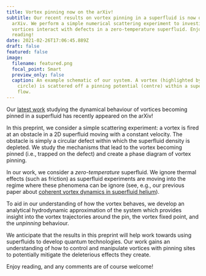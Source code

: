 ```yaml
---
title: Vortex pinning now on the arXiv!
subtitle: Our recent results on vortex pinning in a superfluid is now on the
  arXiv. We perform a simple numerical scattering experiment to investigate how
  vortices interact with defects in a zero-temperature superfluid. Enjoy
  reading!
date: 2021-02-26T17:06:45.889Z
draft: false
featured: false
image:
  filename: featured.png
  focal_point: Smart
  preview_only: false
  caption: An example schematic of our system. A vortex (highlighted by the orange
    circle) is scattered off a pinning potential (centre) within a superfluid
    flow.
---
```

Our [latest work](https://arxiv.org/abs/2102.04712) studying the dynamical behaviour of vortices becoming pinned in a superfluid has recently appeared on the arXiv!

In this preprint, we consider a simple scattering experiment: a vortex is fired at an obstacle in a 2D superfluid moving with a constant velocity. The obstacle is simply a circular defect within which the superfluid density is depleted. We study the mechanisms that lead to the vortex becoming pinned (i.e., trapped on the defect) and create a phase diagram of vortex pinning.

In our work, we consider a *zero-temperature* superfluid. We ignore thermal effects (such as friction) as superfluid experiments are moving into the regime where these phenomena can be ignore (see, e.g., our previous paper about [coherent vortex dynamics in superfluid helium](https://oliver-stockdale.com/post/observation-of-coherent-vortex-dynamics-in-a-thin-film-of-strongly-interacting-superfluid/)).

To aid in our understanding of how the vortex behaves, we develop an analytical hydrodynamic approximation of the system which provides insight into the vortex trajectories around the pin, the vortex fixed point, and the *unpinning* behaviour. 

We anticipate that the results in this preprint will help work towards using superfluids to develop quantum technologies. Our work gains an understanding of how to control and manipulate vortices with pinning sites to potentially mitigate the deleterious effects they create.

Enjoy reading, and any comments are of course welcome!